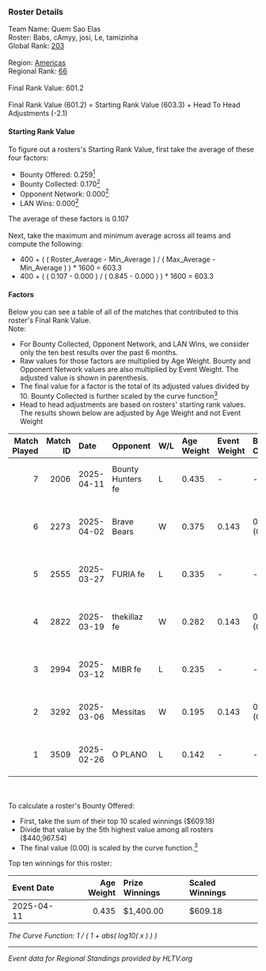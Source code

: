 ### Roster Details<br />
Team Name: Quem Sao Elas<br />
Roster: Babs, cAmyy, josi, Le, tamizinha<br />
Global Rank: [203](../../standings_global_2025_08_04.md)<br />
<br />
Region: [Americas]( ../../standings_americas_2025_08_04.md)<br />
Regional Rank: [66]( ../../standings_americas_2025_08_04.md)<br />
<br />
Final Rank Value:  601.2<br />
<br />
Final Rank Value (601.2) = Starting Rank Value (603.3) + Head To Head Adjustments (-2.1)<br />

#### Starting Rank Value<br />
To figure out a rosters's Starting Rank Value, first take the average of these four factors:<br />
- Bounty Offered: 0.259[<sup>1</sup>](#table2)
- Bounty Collected: 0.170[<sup>2</sup>](#table1)
- Opponent Network: 0.000[<sup>2</sup>](#table1)
- LAN Wins: 0.000[<sup>2</sup>](#table1)

The average of these factors is 0.107<br />
<br />
Next, take the maximum and minimum average across all teams and compute the following:<br />
- 400 + ( ( Roster_Average - Min_Average ) / ( Max_Average - Min_Average ) ) * 1600 = 603.3
- 400 + ( ( 0.107 - 0.000 ) / ( 0.845 - 0.000 ) ) * 1600 = 603.3


#### Factors<br />
Below you can see a table of all of the matches that contributed to this roster's Final Rank Value.<br />
Note:<br />

- For Bounty Collected, Opponent Network, and LAN Wins, we consider only the ten best results over the past 6 months.
- Raw values for those factors are multiplied by Age Weight. Bounty and Opponent Network values are also multiplied by Event Weight. The adjusted value is shown in parenthesis.
- The final value for a factor is the total of its adjusted values divided by 10. Bounty Collected is further scaled by the curve function[<sup>3</sup>](#curveFunction)
- Head to head adjustments are based on rosters' starting rank values. The results shown below are adjusted by Age Weight and not Event Weight
<span id="table1"></span><br />


| Match Played | Match ID | Date       | Opponent          | W/L | Age Weight | Event Weight | Bounty Collected | Opponent Network | LAN Wins  | H2H Adj. | Roster                               |
| -: | -: | :- | :- | :- | :- | :- | :- | :- | :- | -: | :- |
|            7 |     2006 | 2025-04-11 | Bounty Hunters fe | L   | 0.435      | -            | -                | -                | -         |    -7.09 | Babs, cAmyy, josi, Le, tamizinha     |
|            6 |     2273 | 2025-04-02 | Brave Bears       | W   | 0.375      | 0.143        | 0.001 (0.000)    | 0.000 (0.000)    | 0 (0.000) |     4.29 | annaEX, Babs, cAmyy, Le, tamizinha   |
|            5 |     2555 | 2025-03-27 | FURIA fe          | L   | 0.335      | -            | -                | -                | -         |    -1.21 | annaEX, Babs, cAmyy, josi, Le        |
|            4 |     2822 | 2025-03-19 | thekillaz fe      | W   | 0.282      | 0.143        | 0.001 (0.000)    | 0.045 (0.002)    | 0 (0.000) |     4.32 | annaEX, Babs, cAmyy, josi, tamizinha |
|            3 |     2994 | 2025-03-12 | MIBR fe           | L   | 0.235      | -            | -                | -                | -         |    -3.17 | annaEX, Babs, cAmyy, josi, Le        |
|            2 |     3292 | 2025-03-06 | Messitas          | W   | 0.195      | 0.143        | 0.001 (0.000)    | 0.012 (0.000)    | 0 (0.000) |     2.98 | annaEX, Babs, cAmyy, josi, Le        |
|            1 |     3509 | 2025-02-26 | O PLANO           | L   | 0.142      | -            | -                | -                | -         |    -2.19 | annaEX, Babs, cAmyy, josi, Le        |

<br />
<span id="table2"></span><br />
To calculate a roster's Bounty Offered:<br />

- First, take the sum of their top 10 scaled winnings ($609.18)
- Divide that value by the 5th highest value among all rosters ($440,967.54)
- The final value (0.00) is scaled by the curve function.[<sup>3</sup>](#curveFunction)

Top ten winnings for this roster:<br />

| Event Date | Age Weight | Prize Winnings | Scaled Winnings |
| :- | -: | :- | :- |
| 2025-04-11 |      0.435 | $1,400.00      | $609.18         |


<span id="curveFunction"></span>_The Curve Function: 1 / ( 1 + abs( log10( x ) ) )_<br />

---
_Event data for Regional Standings provided by HLTV.org_<br />
